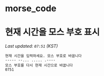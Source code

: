 # morse_code
# 현재 시간을 모스 부호 표시
<!-- MORSE_TIME_START -->
_Last updated: `07:51` (KST)_

```
현재 시간을 입력하세요. 모스 부호로 바꿉니다
----- --... ..... .----
모스 부호를 다시 현재 시간으로 바꿉니다
0751
```
<!-- MORSE_TIME_END -->
